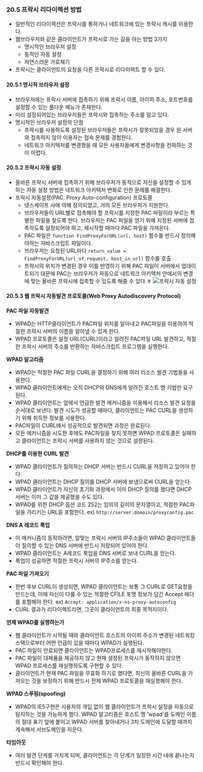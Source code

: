 ### 20.5 프락시 리다이렉션 방법

- 일반적인 리다이렉션은 프락시를 통하거나 네트워크에 있는 프락시 캐시를 이용한다.
- 웹브라우저와 같은 클라이언트가 프락시로 가는 길을 아는 방법 3가지
  - 명시적인 브라우저 설정
  - 동적인 자동 설정
  - 자연스러운 가로채기
- 프락시는 클라이언트의 요청을 다른 프락시로 리다이렉트 할 수 있다.

#### 20.5.1 명시적 브라우저 설정

- 브라우저에는 프락시 서버에 접촉하기 위해 프락시 이름, 아이피 주소, 포트번호를 설정할 수 있는 풀다운 메뉴가 존재한다.
- 미리 설정되어있는 브라우저들은 프락시와 접촉하는 주소를 알고 있다.
- 명시적인 브라우저 설정의 단점
  - 프락시를 사용하도록 설정된 브라우저들은 프락시가 잘못되었을 경우 원 서버와 접촉하지 않아 이용자는 접속 문제를 경험한다.
  - 네트워크 아키텍처를 변경했을 때 모든 사용자들에게 변경사항을 전파하는 것이 어렵다.

#### 20.5.2 프락시 자동 설정

- 올바른 프락시 서버에 접촉하기 위해 브라우저가 동적으로 자신을 설정할 수 있게 하는 자동 설정 방법은 네트워크 아키텍처 변화로 인한 문제를 해결한다.
- 프락시 자동설정(PAC, Proxy Auto-configuration) 프로토콜
  - 넷스케이프 사에 의해 정의되었고, 거의 모든 브라우저가 지원한다.
  - 브라우저들이 URL별로 접촉해야 할 프락시를 지정한 PAC 파일이라 부르는 특별한 파일을 찾도록 한다. 브라우저는 PAC 파일을 얻기 위해 지정된 서버에 접촉하도록 설정되어야 하고, 재시작할 때마다 PAC 파일을 가져온다.
  - PAC 파일은 `function FindProxyForURL(url, host)` 함수를 반드시 정의해야하는 자바스크립트 파일이다.
  - 브라우저는 요청된 URL마다 `return_value = FindProxyForURL(url_of_request, host_in_url)` 함수를 호출
  - 프락시의 위치가 변경된 경우 이를 반영하기 위해 PAC 파일이 서버에서 업데이트되기 대문에 PAC는 브라우저가 자동으로 네트워크 아키텍처 안에서의 변경에 맞는 올바른 프락시에 접촉할 수 있도록 해줄 수 있다.ㅎ
    ![프락시 자동 설정](https://user-images.githubusercontent.com/74203440/211302308-d7a20f98-1311-4711-9ac8-370d7fb4c9aa.jpeg)

#### 20.5.3 웹 프락시 자동발견 프로토콜(Web Proxy Autodiscovery Protocol)

**PAC 파일 자동발견**

- WPAD는 HTTP클라이언트가 PAC파일 위치를 알아내고 PAC파일을 이용하여 적절한 프락시 서버의 이름을 알아낼 수 있게 한다.
- WPAD 프로토콜은 설정 URL(CURL)이라고 알려진 PAC파일 URL 발견하고, 적절한 프락시 서버의 주소를 반환하는 자바스크립트 프로그램을 실행한다.

**WPAD 알고리즘**

- WPAD는 적절한 PAC 파일 CURL을 결정하기 위해 여러 리소스 발견 기법들을 사용한다.
- WPAD 클라이언트에게는 오직 DHCP와 DNS에게 알려진 호스트 명 기법만 요구된다.
- WPAD 클라이언트는 앞에서 언급한 발견 메커니즘을 이용해서 리소스 발견 요청을 순서대로 보낸다. 발견 시도가 성공할 때마다, 클라이언트는 PAC CURL을 생성하기 위해 취득한 정보를 사용한다.
- PAC파일이 CURL에서 성공적으로 발견되면 과정은 완료된다.
- 모든 메커니즘을 시도한 후에도 PAC파일을 찾지 못하면 WPAD 프로토콜은 실패하고 클라이언트는 프락시 서버를 사용하지 않는 것으로 설정된다.

**DHCP를 이용한 CURL 발견**

- WPAD 클라이언트가 질의하는 DHCP 서버는 반드시 CURL을 저장하고 있어야 한다.
- WPAD 클라이언트는 DHCP 질의를 DHCP 서버에 보냄으로써 CURL을 얻는다.
- WPAD 클라이언트가 자신의 초기화 과정에서 이미 DHCP 질의를 했다면 DHCP 서버는 이미 그 값을 제공했을 수도 있다.
- WPAD를 위한 DHCP 옵션 코드 252는 임의의 길이의 문자열이고, 적절한 PAC파일을 가리키는 URL을 포함한다.
  ex) `http://server.domain/proxyconfig.pac`

**DNS A 레코드 룩업**

- 이 메커니즘이 동작하려면, 알맞는 프락시 서버의 IP주소들이 WPAD 클라이언트들이 질의할 수 있는 DNS 서버에 반드시 저장되어 있어야 한다.
- WPAD 클라이언트는 A레코드 룩업을 DNS 서버로 보내 CURL을 얻는다.
- 룩업이 성공하면 적절한 프락시 서버의 IP주소를 얻는다.

**PAC 파일 가져오기**

- 한번 후보 CURL이 생성되면, WPAD 클라이언트는 보통 그 CURL로 GET요청을 만드는데, 이때 자신이 다룰 수 있는 적절한 CFILE 포맷 정보가 담긴 Accept 헤더를 포함해야 한다.
  ex) `Accept: application/x-ns-proxy-autoconfig`
- CURL 결과가 리다이렉트라면, 그곳이 클라이언트의 최종 목적지이다.

**언제 WPAD를 실행하는가**

- 웹 클라이언트가 시작될 때와 클라이언트 호스트의 아이피 주소가 변경된 네트워킹 스택으로부터 어떤 언급이 있을 때마다 WPAD가 실행된다.
- PAC 파일이 만료되면 클라이언트는 WPAD프로세스를 재시작해야한다.
- PAC 파일이 대체품을 제공하지 않고 현재 설정된 프락시가 동작하지 않으면 WPAD 프로세스를 재실행하도록 구현할 수 있다.
- 클라이언트가 현재 PAC 파일을 무효화 하기로 했다면, 최신의 올바른 CURL을 가져오는 것을 보장하기 위해 반드시 전체 WPAD 프로토콜을 재실행해야 한다.

**WPAD 스푸핑(spoofing)**

- WPAD의 IE5구현은 사용자의 개입 없이 웹 클라이언트가 프락시 설정을 자동으로 탐지하는 것을 가능하게 했다. WPAD 알고리즘은 호스트 명 'wpad'를 도메인 이름의 절대 표기 앞에 붙이고 WPAD 서버를 찾아내거나 3차 도메인에 도달할 때까지 계속해서 서브도메인을 지운다.

**타임아웃**

- 여러 발견 단계를 거치게 되며, 클라이언트는 각 단계가 일정한 시간 내에 끝나는지 반드시 확인해야 한다.

